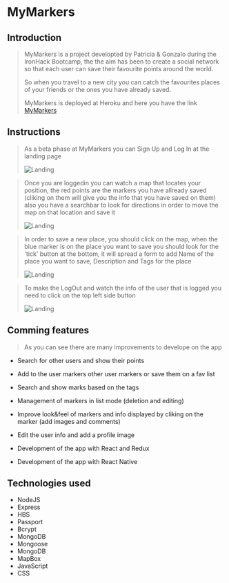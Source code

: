 # MyMarkers
## Introduction
>MyMarkers is a project developted by Patricia & Gonzalo during the IronHack Bootcamp, the the aim has been to create a social network so that each user can save their favourite points around the world.
>
>So when you travel to a new city you can catch the favourites places of your friends or the ones you have already saved.
>
>MyMarkers is deployed at Heroku and here you have the link [MyMarkers](https://mymarkers.herokuapp.com/)

## Instructions 
>As a beta phase at MyMarkers you can Sign Up and Log In at the landing page 
>
>![Landing](https://res.cloudinary.com/dtiirrgu1/image/upload/v1552911849/Login.png "Landing")

>Once you are loggedin you can watch a map that locates your position, the red points are the markers you have allready saved (cliking on them will give you the info that you have saved on them) also you have a searchbar to look for directions in order to move the map on that location and save it 
>
>![Landing](https://res.cloudinary.com/dtiirrgu1/image/upload/v1552911852/Principal.png "Landing")

>In order to save a new place, you should click on the map, when the blue marker is on the place you want to save you should look for the 'tick' button at the bottom, it will spread a form to add Name of the place you want to save, Description and Tags for the place 
>
>![Landing](https://res.cloudinary.com/dtiirrgu1/image/upload/v1552911851/Add.png "Landing")

>To make the LogOut and watch the info of the user that is logged you need to click on the top left side button 
>
>![Landing](https://res.cloudinary.com/dtiirrgu1/image/upload/v1552911853/LogOut.png "Landing")

## Comming features 
>As you can see there are many improvements to develope on the app

* Search for other users and show their points 
* Add to the user markers other user markers or save them on a fav list
* Search and show marks based on the tags 
* Management of markers in list mode (deletion and editing)
* Improve look&feel of markers and info displayed by cliking on the marker (add images and comments)
* Edit the user info and add a profile image

* Development of the app with React and Redux 
* Development of the app with React Native 

## Technologies used
- NodeJS
- Express
- HBS
- Passport
- Bcrypt
- MongoDB
- Mongoose
- MongoDB
- MapBox
- JavaScript
- CSS